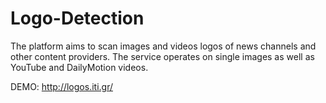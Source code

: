 # Logo-Detection

The platform aims to scan images and videos logos of news channels and other content providers. The service operates on single images as well as YouTube and DailyMotion videos.

DEMO: http://logos.iti.gr/
